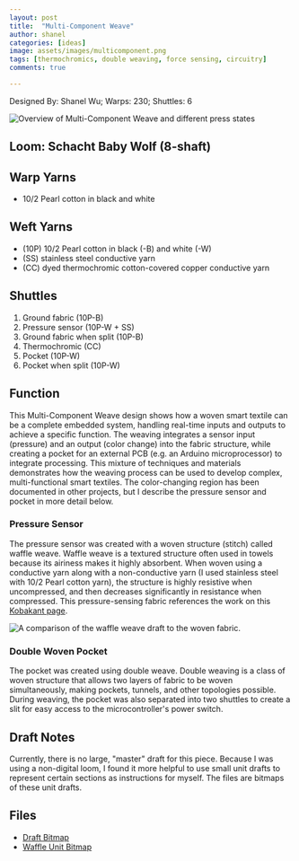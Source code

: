 ```yaml
---
layout: post
title:  "Multi-Component Weave"
author: shanel
categories: [ideas]
image: assets/images/multicomponent.png
tags: [thermochromics, double weaving, force sensing, circuitry]
comments: true

---
```

Designed By: Shanel Wu; Warps: 230; Shuttles: 6

![Overview of Multi-Component Weave and different press states][final]

## Loom: Schacht Baby Wolf (8-shaft)

## Warp Yarns
- 10/2 Pearl cotton in black and white

## Weft Yarns
- (10P) 10/2 Pearl cotton in black (-B) and white (-W)
- (SS) stainless steel conductive yarn
- (CC) dyed thermochromic cotton-covered copper conductive yarn

## Shuttles
1. Ground fabric (10P-B)
2. Pressure sensor (10P-W + SS)
3. Ground fabric when split (10P-B)
4. Thermochromic (CC)
5. Pocket (10P-W)
6. Pocket when split (10P-W)

## Function
This Multi-Component Weave design shows how a woven smart textile can be a complete embedded system, handling real-time inputs and outputs to achieve a specific function. The weaving integrates a sensor input (pressure) and an output (color change) into the fabric structure, while creating a pocket for an external PCB (e.g. an Arduino microprocessor) to integrate processing. This mixture of techniques and materials demonstrates how the weaving process can be used to develop complex, multi-functional smart textiles. The color-changing region has been documented in other projects, but I describe the pressure sensor and pocket in more detail below.

### Pressure Sensor

The pressure sensor was created with a woven structure (stitch) called waffle weave. Waffle weave is a textured structure often used in towels because its airiness makes it highly absorbent. When woven using a conductive yarn along with a non-conductive yarn (I used stainless steel with 10/2 Pearl cotton yarn), the structure is highly resistive when uncompressed, and then decreases significantly in resistance when compressed. This pressure-sensing fabric references the work on this [Kobakant page](https://www.kobakant.at/DIY/?p=6005).

![A comparison of the waffle weave draft to the woven fabric.]({{site.baseurl}}/assets/images/multicomponent_stitch.png)

### Double Woven Pocket

The pocket was created using double weave. Double weaving is a class of woven structure that allows two layers of fabric to be woven simultaneously, making pockets, tunnels, and other topologies possible. During weaving, the pocket was also separated into two shuttles to create a slit for easy access to the microcontroller's power switch.

## Draft Notes

Currently, there is no large, "master" draft for this piece. Because I was using a non-digital loom, I found it more helpful to use small unit drafts to represent certain sections as instructions for myself. The files are bitmaps of these unit drafts.

## Files
- [Draft Bitmap](/drafts/multicomponent_weave/multiComponent.bmp)
- [Waffle Unit Bitmap](/drafts/multicomponent_weave/waffleUnit.bmp)

[final]: {{site.baseurl}}/assets/images/multicomponent.png "Figure for Multi-Component Weave"


